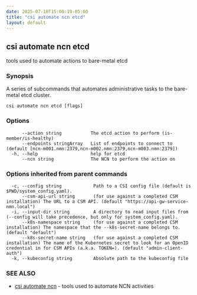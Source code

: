 ```yaml
---
date: 2025-07-10T15:00:19-05:00
title: "csi automate ncn etcd"
layout: default
---
```

## csi automate ncn etcd

tools used to automate actions to bare-metal etcd

### Synopsis

A series of subcommands that automates administrative tasks to the bare-metal etcd cluster.

```
csi automate ncn etcd [flags]
```

### Options

```
      --action string           The etcd action to perform (is-member/is-healthy)
      --endpoints stringArray   List of endpoints to connect to (default [ncn-m001.nmn:2379,ncn-m002.nmn:2379,ncn-m003.nmn:2379])
  -h, --help                    help for etcd
      --ncn string              The NCN to perform the action on
```

### Options inherited from parent commands

```
  -c, --config string            Path to a CSI config file (default is $PWD/system_config.yaml).
      --csm-api-url string       (for use against a completed CSM installation) The URL to a CSM API. (default "https://api-gw-service-nmn.local")
  -i, --input-dir string         A directory to read input files from (--config will take precedence, but only for system_config.yaml).
      --k8s-namespace string     (for use against a completed CSM installation) The namespace that the --k8s-secret-name belongs to. (default "default")
      --k8s-secret-name string   (for use against a completed CSM installation) The name of the Kubernetes secret to look for an OpenID credential in for CSM APIs (a.k.a. TOKEN=). (default "admin-client-auth")
  -k, --kubeconfig string        Absolute path to the kubeconfig file
```

### SEE ALSO

* [csi automate ncn](/commands/csi_automate_ncn/)	 - tools used to automate NCN activities

